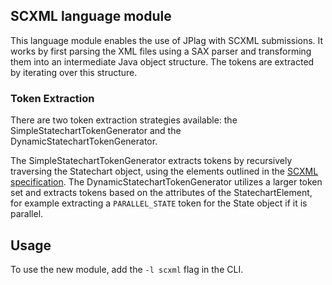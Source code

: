 ## SCXML language module

This language module enables the use of JPlag with SCXML submissions.
It works by first parsing the XML files using a SAX parser and transforming them into an intermediate Java object
structure. The tokens are extracted by iterating over this structure.

### Token Extraction

There are two token extraction strategies available: the SimpleStatechartTokenGenerator and the
DynamicStatechartTokenGenerator.

The SimpleStatechartTokenGenerator extracts tokens by recursively traversing the
Statechart object, using the elements outlined in the [SCXML specification](https://www.w3.org/TR/scxml).
The DynamicStatechartTokenGenerator utilizes a larger token set and extracts tokens based on the attributes of the
StatechartElement, for example extracting a `PARALLEL_STATE` token for the State object if it is parallel.

## Usage

To use the new module, add the `-l scxml` flag in the CLI.
